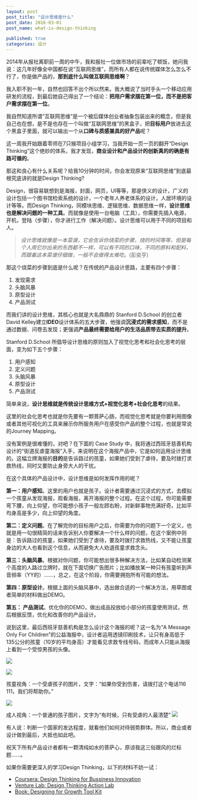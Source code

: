 ```yaml
---
layout: post
post_title: "设计思维是什么"
post_date: 2016-03-01
post_name: what-is-design-thinking

published: true
categories: 设计
---
```


2014年从报社离职前一周的中午，我和报社一位做市场的前辈吃了顿饭，她问我说：这几年好像全中国都在说“互联网思维”，而所有人都在说传统媒体怎么怎么不行了，你是做产品的，**那到底什么叫做互联网思维啊**？

我入职不到一年，自然也回答不出个所以然来。我大概说了当时手头一个移动应用研发的流程，到最后她自己得出了一个结论：**把用户需求摆在第一位，而不是把客户需求摆在第一位**。

我自然知道所谓“互联网思维”是一个被后媒体创业者抽象包装出来的概念，但是我自己也在想，是不是也存在一个叫做“互联网思维”的黑盒子，把**目标用户**放进去这个黑盒子里面，就可以输出一个从**口碑与质感兼具的好产品**呢？

这一周我开始跟着零师在7只猴项目小组学习，当我开始一页一页的翻开“Design Thinking”这个绝妙的体系，我才发现，**商业设计和产品设计的创新真的的确是有路可循的**。

那这和良心有什么关系呢？给我10分钟的时间，你会发现原来“互联网思维”到底最根究底讲的就是Design Thinking?

Design，很容易联想到是海报，封面，网页，UI等等，那是侠义的设计，广义的设计包括一个图书馆检索系统的设计，一个老年人养老体系的设计，人居环境的设计等等。而Design Thinking，同模块思维、逻辑思维、数据思维一样，**设计思维也是解决问题的一种工具**。而就像是使用一台电脑（工具），你需要先插入电源，开机，登陆（步骤），你才进行工作（解决问题）。设计思维可以用于不同的项目和人。

> *设计思维就像是一本菜谱，它会告诉你烧菜的步骤，烧的时间等等，但是每个人用它炒出来的东西都不一样，可以有不同的口味，不同的原料和配料，而跟着这本菜谱仔细做，一般不会做得太难吃。*(彭奕亨)

那这个烧菜的步骤到底是什么呢？在传统的产品设计思路，主要有四个步骤：

1. 发现需求
2. 头脑风暴
3. 原型设计
4. 产品测试

而我们讲的设计思维，其核心也就是大名鼎鼎的 Stanford D.School 的创立者David Kelley建立**IDEO**设计体系的五大步骤，他强调**沉浸式的需求感知**，而不是通过数据、问卷去发现；更强调**产品最终需要给用户的生活品质带去实质的提升**。

Stanford D.School 所倡导设计思维的原则加入了视觉化思考和社会化思考的层面，变为如下五个步骤：

1. 用户感知
2. 定义问题
3. 头脑风暴
4. 原型设计
5. 产品测试

简单来说，**设计思维就是传统设计思维方式+视觉化思考+社会化思考**的结果。

这里的社会化思考也就是你先要有一颗菩萨心肠，而视觉化思考就是你要利用图像或者其他可视化的工具来展示你所服务用户在感受你产品的整个过程，也就是常说的Journey Mapping。

没有案例是很难懂的，对吧？在下面的 Case Study 中，我将通过西班牙慈善机构设计的“街道反虐童海报”入手，来说明在这个海报产品中，它是如何运用设计思维的。这幅立牌海报的**目的**是告诉路过的孩童，如果她们受到了虐待，要及时拨打求救热线，同时又要防止身旁大人的干扰。

在这个具体的产品设计中，设计思维是如何发挥作用的呢？

**第一：用户感知**。这里的用户也就是孩子。设计者需要通过沉浸式的方式，去模拟一个孩童从发现海报，观看海报，离开海报的整个过程。在这个过程，你可能需要弯下腰，向上仰望，你可能想小孩子一般左顾右盼，对新鲜事物充满好奇。比如平均身高是多少，向上仰望的角度。

**第二：定义问题**。在了解完你的目标用户之后，你需要为你的问题下一个定义，也就是用一句很精简的话来告诉别人你要解决一个什么样的问题，在这个案例中则是：告诉路过的孩童，如果她们受到了虐待，要及时拨打求救热线，又不能让孩童身边的大人也看到这个信息，从而避免大人劝退孩童求救念头。

**第三：头脑风暴**。根据对你问题，你可能想出很多种解决方法，比如某自动检测某个高度的人路过立牌时，就在下面切换广告图片；比如播放某一种只有孩童听到声音频率（YY的）……，总之，在这个阶段，你需要拥抱所有可能的想法。

**第四：原型设计**。根据上面的头脑风暴中，选出做合适的一个解决方法，用草图或者简单的材料做出DEMO。

**第五： 产品测试**。优化你的DEMO，做出成品投放给小部分的孩童使用测试，然后根据反馈，优化和改善你的产品设计。

说到这里，最后西班牙慈善机构是怎么设计这个海报的呢？这一名为“A Message Only For Children”的公益海报中，设计者运用透镜印刷技术，让只有身高低于135公分的孩童（10岁的平均身高）才能看见求救专线号码，而成年人只能从海报上看到一个受惊男孩的头像。

![](_image/design-thinking/1.png)

![](_image/design-thinking/2.png)

孩童视角：一个受虐孩子的图片，文字：“如果你受到伤害，请拨打这个电话116 111，我们将帮助你。”

![](_image/design-thinking/3.jpg)

成人视角：一个普通的孩子图片，文字为“有时候，只有受虐的人最清楚”
![](_image/design-thinking/4.jpg)

有人说：判断一个国家的发达程度，就看他们如何对待弱势群体。所以，商业或者设计做到最后，大抵也如此吧。

祝天下所有产品设计者都有一颗清纯如水的菩萨心，原谅我这三俗跟风的烂标题……。

如果你需要更深入的学习Design Thinking，以下的材料不妨一试：

- [Coursera: Design Thinking for Bussiness Innovation](https://novoed.com/designthinking) 
- [Venture Lab: Design Thinking Action Lab](https://novoed.com/designthinking)
- [Book: Designing for Growth Tool Kit](http://www.amazon.com/Designing-Growth-Thinking-Managers-Publishing/dp/0231158386)
